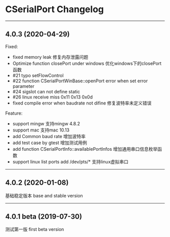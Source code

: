 # CSerialPort Changelog


---
## 4.0.3 (2020-04-29)

Fixed:
* fixed memory leak 修复内存泄露问题
* Optimize function closePort under windows 优化windows下的closePort函数
* #21 typo setFlowControl
* #22 function CSerialPortWinBase::openPort error when set error parameter
* #24 sigslot can not define static
* #26 linux receive miss 0x11 0x13 0x0d
* fixed compile error when baudrate not difine 修复波特率未定义错误

Feature:
* support mingw 支持mingw 4.8.2
* support mac 支持mac 10.13
* add Common baud rate 增加波特率
* add test case by gtest 增加测试用例
* add function CSerialPortInfo::availablePortInfos 增加通用串口信息枚举函数
* support linux list ports add /dev/pts/* 支持linux虚拟串口

---
## 4.0.2 (2020-01-08)

基础稳定版本
base and stable version

---
## 4.0.1 beta (2019-07-30)

测试第一版
first beta version

